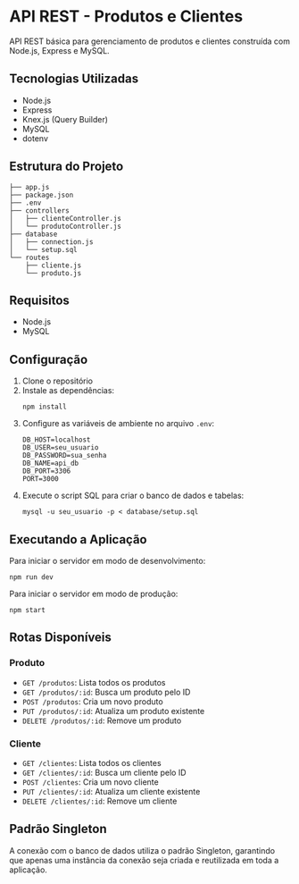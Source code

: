 # API REST - Produtos e Clientes

API REST básica para gerenciamento de produtos e clientes construída com Node.js, Express e MySQL.

## Tecnologias Utilizadas

- Node.js
- Express
- Knex.js (Query Builder)
- MySQL
- dotenv

## Estrutura do Projeto

```
├── app.js
├── package.json
├── .env
├── controllers
│   ├── clienteController.js
│   └── produtoController.js
├── database
│   ├── connection.js
│   └── setup.sql
└── routes
    ├── cliente.js
    └── produto.js
```

## Requisitos

- Node.js
- MySQL

## Configuração

1. Clone o repositório
2. Instale as dependências:
   ```
   npm install
   ```
3. Configure as variáveis de ambiente no arquivo `.env`:
   ```
   DB_HOST=localhost
   DB_USER=seu_usuario
   DB_PASSWORD=sua_senha
   DB_NAME=api_db
   DB_PORT=3306
   PORT=3000
   ```
4. Execute o script SQL para criar o banco de dados e tabelas:
   ```
   mysql -u seu_usuario -p < database/setup.sql
   ```

## Executando a Aplicação

Para iniciar o servidor em modo de desenvolvimento:

```
npm run dev
```

Para iniciar o servidor em modo de produção:

```
npm start
```

## Rotas Disponíveis

### Produto

- `GET /produtos`: Lista todos os produtos
- `GET /produtos/:id`: Busca um produto pelo ID
- `POST /produtos`: Cria um novo produto
- `PUT /produtos/:id`: Atualiza um produto existente
- `DELETE /produtos/:id`: Remove um produto

### Cliente

- `GET /clientes`: Lista todos os clientes
- `GET /clientes/:id`: Busca um cliente pelo ID
- `POST /clientes`: Cria um novo cliente
- `PUT /clientes/:id`: Atualiza um cliente existente
- `DELETE /clientes/:id`: Remove um cliente

## Padrão Singleton

A conexão com o banco de dados utiliza o padrão Singleton, garantindo que apenas uma instância da conexão seja criada e reutilizada em toda a aplicação.
